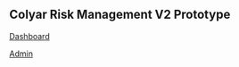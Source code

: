 ## Colyar Risk Management V2 Prototype

[Dashboard](https://kevinreilly.github.io/colyar_rm/)

[Admin](https://kevinreilly.github.io/colyar_rm/admin)